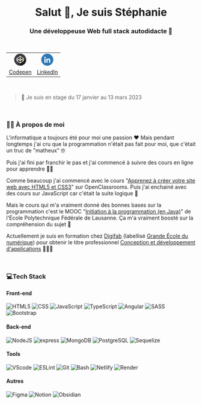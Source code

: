 <h1 align="center">Salut 👋, Je suis Stéphanie</h1>
<h3 align="center">Une développeuse Web full stack autodidacte 🌱</h3>
</br>

<table align=center>
<tr align=center>
<td><img src="assets/codepen.png" alt="codepen" style="height:32px;" /></td>
<td><img src="assets/linkedin.png" style="height: 32px;"></td>
</tr>
<tr align=center>
<td><a href="https://codepen.io/Ste-Cy">Codepen</a></td>
<td><a href="https://www.linkedin.com/in/stephaniechary">LinkedIn</a></td>
</tr>
</table>

</br>

 > 📢 Je suis en stage du 17 janvier au 13 mars 2023
 

</br>

### 👩🏻 À propos de moi

L'informatique a toujours été pour moi une passion ❤️
Mais pendant longtemps j'ai cru que la programmation n'était pas fait pour moi, que c'était un truc de "matheux" 🤓

Puis j'ai fini par franchir le pas et j'ai commencé à suivre des cours en ligne pour apprendre 👩‍💻

Comme beaucoup j'ai commencé avec le cours "[Apprenez à créer votre site web avec HTML5 et CSS3](https://openclassrooms.com/fr/courses/1603881-apprenez-a-creer-votre-site-web-avec-html5-et-css3)" sur OpenClassrooms. Puis j'ai enchainé avec des cours sur JavaScript car c'était la suite logique 🧭

Mais le cours qui m'a vraiment donné des bonnes bases sur la programmation c'est le MOOC "[Initiation à la programmation (en Java)](https://fr.coursera.org/learn/initiation-programmation-java)" de l'École Polytechnique Fédérale de Lausanne. Ça m'a vraiment boosté sur la compréhension du sujet 🚀

Actuellement je suis en formation chez [Digifab](https://digifab.fr/) (labellisé [Grande École du numérique](https://www.grandeecolenumerique.fr/)) pour obtenir le titre professionnel [Conception et développement d'applications](https://www.francecompetences.fr/recherche/rncp/31678/) 👩🏻‍🎓

</br>

### 💻Tech Stack

#### Front-end

![HTML5](https://img.shields.io/badge/HTML5-E34F26?style=for-the-badge&logo=html5&logoColor=white) ![CSS](https://img.shields.io/badge/CSS3-1572B6?style=for-the-badge&logo=css3&logoColor=white) ![JavaScript](https://img.shields.io/badge/JavaScript-F7DF1E?style=for-the-badge&logo=javascript&logoColor=black) ![TypeScript](https://img.shields.io/badge/TypeScript-007ACC?style=for-the-badge&logo=typescript&logoColor=white) ![Angular](https://img.shields.io/badge/Angular-DD0031?style=for-the-badge&logo=angular&logoColor=white) ![SASS](https://img.shields.io/badge/Sass-CC6699?style=for-the-badge&logo=sass&logoColor=white) ![Bootstrap](https://img.shields.io/badge/Bootstrap-563D7C?style=for-the-badge&logo=bootstrap&logoColor=white)

#### Back-end

![NodeJS](https://img.shields.io/badge/Node.js-43853D?style=for-the-badge&logo=node.js&logoColor=white)
![express](https://img.shields.io/badge/Express.js-404D59?style=for-the-badge)
![MongoDB](https://img.shields.io/badge/MongoDB-4EA94B?style=for-the-badge&logo=mongodb&logoColor=white)
![PostgreSQL](https://img.shields.io/badge/PostgreSQL-316192?style=for-the-badge&logo=postgresql&logoColor=white)
![Sequelize](https://img.shields.io/badge/Sequelize-52B0E7?style=for-the-badge&logo=Sequelize&logoColor=white)

#### Tools

![VScode](https://img.shields.io/badge/Visual_Studio_Code-0078D4?style=for-the-badge&logo=visual%20studio%20code&logoColor=white) 
![ESLint](https://img.shields.io/badge/ESLint-4B3263?style=for-the-badge&logo=eslint&logoColor=white)
![Git](https://img.shields.io/badge/GIT-E44C30?style=for-the-badge&logo=git&logoColor=white)
![Bash](https://img.shields.io/badge/GNU%20Bash-4EAA25?style=for-the-badge&logo=GNU%20Bash&logoColor=white)
![Netlify](https://img.shields.io/badge/Netlify-00C7B7?style=for-the-badge&logo=netlify&logoColor=white)
![Render](https://img.shields.io/badge/Render-%46E3B7.svg?style=for-the-badge&logo=render&logoColor=white)

#### Autres

![Figma](https://img.shields.io/badge/Figma-F24E1E?style=for-the-badge&logo=figma&logoColor=white)
![Notion](https://img.shields.io/badge/Notion-000000?style=for-the-badge&logo=notion&logoColor=white)
![Obsidian](https://img.shields.io/badge/Obsidian-%23483699.svg?style=for-the-badge&logo=obsidian&logoColor=white)
